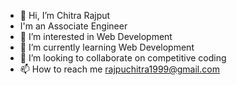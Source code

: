 - 👋 Hi, I’m Chitra Rajput
-    I'm an Associate Engineer 
- 👀 I’m interested in Web Development
- 🌱 I’m currently learning Web Development 
- 💞️ I’m looking to collaborate on competitive coding 
- 📫 How to reach me rajpuchitra1999@gmail.com

<!---
chitra161999/chitra161999 is a ✨ special ✨ repository because its `README.md` (this file) appears on your GitHub profile.
You can click the Preview link to take a look at your changes.
--->
